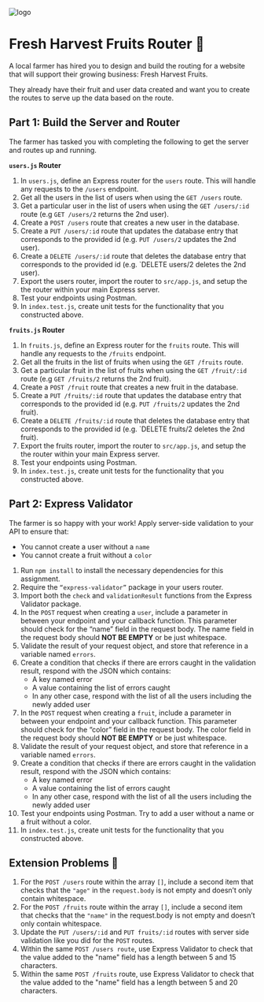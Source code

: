 ![logo](https://user-images.githubusercontent.com/44912347/202296600-c5f247d6-9616-49db-88f0-38433429d781.jpg)

# Fresh Harvest Fruits Router 🍓

A local farmer has hired you to design and build the routing for a website that will support their growing business: Fresh Harvest Fruits.

They already have their fruit and user data created and want you to create the routes to serve up the data based on the route.

## Part 1: Build the Server and Router

The farmer has tasked you with completing the following to get the server and routes up and running.

**`users.js` Router**

1. In `users.js`, define an Express router for the `users` route. This will handle any requests to the `/users` endpoint.
2. Get all the users in the list of users when using the `GET /users` route.
3. Get a particular user in the list of users when using the `GET /users/:id` route (e.g  `GET /users/2` returns the 2nd user).
4. Create a `POST /users` route that creates a new user in the database.
5. Create a `PUT /users/:id` route that updates the database entry that corresponds to the provided id (e.g. `PUT /users/2` updates the 2nd user).
6. Create a `DELETE /users/:id` route that deletes the database entry that corresponds to the provided id (e.g. `DELETE users/2 deletes the 2nd user).
7. Export the users router, import the router to `src/app.js`, and setup the the router within your main Express server. 
8. Test your endpoints using Postman.
9. In `index.test.js`, create unit tests for the functionality that you constructed above.

**`fruits.js` Router**

1. In `fruits.js`, define an Express router for the `fruits` route. This will handle any requests to the `/fruits` endpoint.
2. Get all the fruits in the list of fruits when using the `GET /fruits` route.
3. Get a particular fruit in the list of fruits when using the `GET /fruit/:id` route (e.g  `GET /fruits/2` returns the 2nd fruit).
4. Create a `POST /fruit` route that creates a new fruit in the database.
5. Create a `PUT /fruits/:id` route that updates the database entry that corresponds to the provided id (e.g. `PUT /fruits/2` updates the 2nd fruit).
6. Create a `DELETE /fruits/:id` route that deletes the database entry that corresponds to the provided id (e.g. `DELETE fruits/2 deletes the 2nd fruit).
7. Export the fruits router, import the router to `src/app.js`, and setup the the router within your main Express server. 
8. Test your endpoints using Postman.
9. In `index.test.js`, create unit tests for the functionality that you constructed above.

## Part 2: Express Validator

The farmer is so happy with your work! Apply server-side validation to your API to ensure that: 
- You cannot create a user without a `name`
- You cannot create a fruit without a `color`

1. Run `npm install` to install the necessary dependencies for this assignment.
2. Require the `“express-validator”` package in your users router.
3. Import both the `check` and `validationResult` functions from the Express Validator package.
4. In the `POST` request when creating a `user`, include a parameter in between your endpoint and your callback function. This parameter should check for the “name” field in the request body. The name field in the request body should **NOT BE EMPTY** or be just whitespace.
5. Validate the result of your request object, and store that reference in a variable named `errors`.
6. Create a condition that checks if there are errors caught in the validation result, respond with the JSON which contains: 
    - A key named error
    - A value containing the list of errors caught
    - In any other case, respond with the list of all the users including the newly added user
7. In the `POST` request when creating a `fruit`, include a parameter in between your endpoint and your callback function. This parameter should check for the “color” field in the request body. The color field in the request body should **NOT BE EMPTY** or be just whitespace.
8. Validate the result of your request object, and store that reference in a variable named `errors`.
9. Create a condition that checks if there are errors caught in the validation result, respond with the JSON which contains: 
    - A key named error
    - A value containing the list of errors caught
    - In any other case, respond with the list of all the users including the newly added user
10. Test your endpoints using Postman. Try to add a user without a name or a fruit without a color.
11. In `index.test.js`, create unit tests for the functionality that you constructed above.

## Extension Problems 🚀
1. For the `POST /users` route within the array `[]`, include a second item that checks that the `"age"` in the `request.body` is not empty and doesn’t only contain whitespace.
2. For the `POST /fruits` route within the array `[]`, include a second item that checks that the `"name"` in the request.body is not empty and doesn’t only contain whitespace.
3. Update the `PUT /users/:id` and `PUT fruits/:id` routes with server side validation like you did for the `POST` routes.
4. Within the same `POST /users route`, use Express Validator to check that the value added to the "name" field has a length between 5 and 15 characters.
5. Within the same `POST /fruits` route, use Express Validator to check that the value added to the "name" field has a length between 5 and 20 characters.